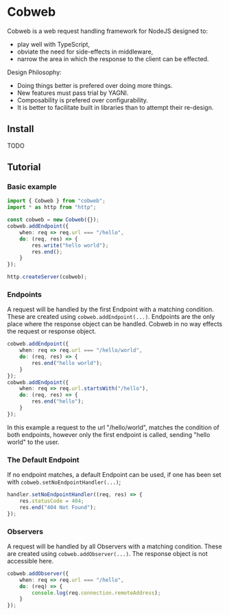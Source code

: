 Cobweb
======

Cobweb is a web request handling framework for NodeJS designed to:

* play well with TypeScript,
* obviate the need for side-effects in middleware,
* narrow the area in which the response to the client can be effected.

Design Philosophy:

* Doing things better is prefered over doing more things.
* New features must pass trial by YAGNI.
* Composability is prefered over configurability.
* It is better to facilitate built in libraries than to attempt their re-design.

Install
-------

TODO

Tutorial
--------

### Basic example

```ts
import { Cobweb } from "cobweb";
import * as http from "http";

const cobweb = new Cobweb({});
cobweb.addEndpoint({
    when: req => req.url === "/hello",
    do: (req, res) => {
        res.write("hello world");
        res.end();
    }
});

http.createServer(cobweb);
```

### Endpoints

A request will be handled by the first Endpoint with a matching condition. These are created using `cobweb.addEndpoint(...)`. Endpoints are the only place where the response object can be handled. Cobweb in no way effects the request or response object.

```ts
cobweb.addEndpoint({
    when: req => req.url === "/hello/world",
    do: (req, res) => {
        res.end("hello world");
    }
});
cobweb.addEndpoint({
    when: req => req.url.startsWith("/hello"),
    do: (req, res) => {
        res.end("hello");
    }
});
```

In this example a request to the url "/hello/world", matches the condition of both endpoints, however only the first endpoint is called, sending "hello world" to the user.

### The Default Endpoint

If no endpoint matches, a default Endpoint can be used, if one has been set with `cobweb.setNoEndpointHandler(...)`;

```ts
handler.setNoEndpointHandler((req, res) => {
    res.statusCode = 404;
    res.end("404 Not Found");
});
```

### Observers

A request will be handled by all Observers with a matching condition. These are created using `cobweb.addObserver(...)`. The response object is not accessible here.

```ts
cobweb.addObserver({
    when: req => req.url === "/hello",
    do: (req) => {
        console.log(req.connection.remoteAddress);
    }
});
```
